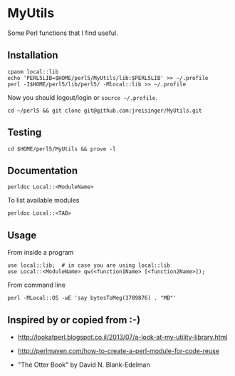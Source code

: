 MyUtils
=======

Some Perl functions that I find useful.

Installation
------------

    cpanm local::lib
    echo 'PERL5LIB=$HOME/perl5/MyUtils/lib:$PERL5LIB' >> ~/.profile
    perl -I$HOME/perl5/lib/perl5/ -Mlocal::lib >> ~/.profile

Now you should logout/login or `source ~/.profile`.

    cd ~/perl5 && git clone git@github.com:jreisinger/MyUtils.git

Testing
-------

    cd $HOME/perl5/MyUtils && prove -l

Documentation
-------------

    perldoc Local::<ModuleName>
    
To list available modules

    perldoc Local::<TAB>

Usage
-----

From inside a program

    use local::lib;  # in case you are using local::lib
    use Local::<ModuleName> qw(<function1Name> [<function2Name>]);

From command line

    perl -MLocal::OS -wE 'say bytesToMeg(3789876) . "MB"'


Inspired by or copied from :-)
------------------------------

* http://lookatperl.blogspot.co.il/2013/07/a-look-at-my-utility-library.html

* http://perlmaven.com/how-to-create-a-perl-module-for-code-reuse

* "The Otter Book" by David N. Blank-Edelman
